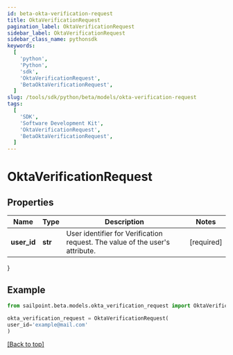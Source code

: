```yaml
---
id: beta-okta-verification-request
title: OktaVerificationRequest
pagination_label: OktaVerificationRequest
sidebar_label: OktaVerificationRequest
sidebar_class_name: pythonsdk
keywords:
  [
    'python',
    'Python',
    'sdk',
    'OktaVerificationRequest',
    'BetaOktaVerificationRequest',
  ]
slug: /tools/sdk/python/beta/models/okta-verification-request
tags:
  [
    'SDK',
    'Software Development Kit',
    'OktaVerificationRequest',
    'BetaOktaVerificationRequest',
  ]
---
```


# OktaVerificationRequest

## Properties

| Name | Type | Description | Notes |
| --- | --- | --- | --- |
| **user_id** | **str** | User identifier for Verification request. The value of the user's attribute. | [required] |

}

## Example

```python
from sailpoint.beta.models.okta_verification_request import OktaVerificationRequest

okta_verification_request = OktaVerificationRequest(
user_id='example@mail.com'
)

```

[[Back to top]](#)
